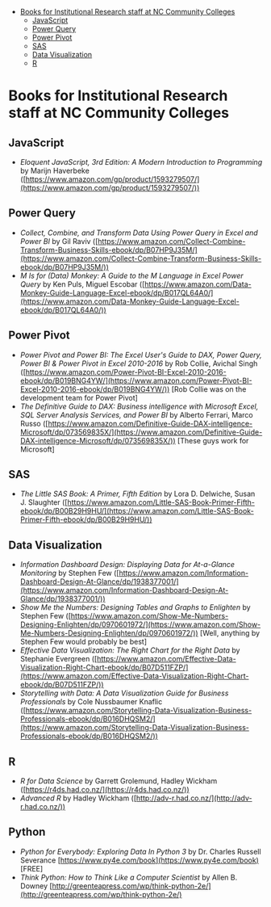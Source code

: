 
- [Books for Institutional Research staff at NC Community Colleges](#books-for-institutional-research-staff-at-nc-community-colleges)
    - [JavaScript](#javascript)
    - [Power Query](#power-query)
    - [Power Pivot](#power-pivot)
    - [SAS](#sas)
    - [Data Visualization](#data-visualization)
    - [R](#r)

# Books for Institutional Research staff at NC Community Colleges

## JavaScript
 
* *Eloquent JavaScript, 3rd Edition: A Modern Introduction to Programming* by Marijn Haverbeke ([https://www.amazon.com/gp/product/1593279507/](https://www.amazon.com/gp/product/1593279507/))  

## Power Query

* *Collect, Combine, and Transform Data Using Power Query in Excel and Power BI* by Gil Raviv ([https://www.amazon.com/Collect-Combine-Transform-Business-Skills-ebook/dp/B07HP9J35M/](https://www.amazon.com/Collect-Combine-Transform-Business-Skills-ebook/dp/B07HP9J35M/)) 
* *M Is for (Data) Monkey: A Guide to the M Language in Excel Power Query* by Ken Puls, Miguel Escobar ([https://www.amazon.com/Data-Monkey-Guide-Language-Excel-ebook/dp/B017QL64A0/](https://www.amazon.com/Data-Monkey-Guide-Language-Excel-ebook/dp/B017QL64A0/)) 

## Power Pivot

* *Power Pivot and Power BI: The Excel User's Guide to DAX, Power Query, Power BI & Power Pivot in Excel 2010-2016* by Rob Collie, Avichal Singh ([https://www.amazon.com/Power-Pivot-BI-Excel-2010-2016-ebook/dp/B019BNG4YW/](https://www.amazon.com/Power-Pivot-BI-Excel-2010-2016-ebook/dp/B019BNG4YW/)) [Rob Collie was on the development team for Power Pivot]
* *The Definitive Guide to DAX: Business intelligence with Microsoft Excel, SQL Server Analysis Services, and Power BI* by Alberto Ferrari, Marco Russo ([https://www.amazon.com/Definitive-Guide-DAX-intelligence-Microsoft/dp/073569835X/](https://www.amazon.com/Definitive-Guide-DAX-intelligence-Microsoft/dp/073569835X/)) [These guys work for Microsoft]

## SAS

* *The Little SAS Book: A Primer, Fifth Edition* by Lora D. Delwiche, Susan J. Slaughter ([https://www.amazon.com/Little-SAS-Book-Primer-Fifth-ebook/dp/B00B29H9HU/](https://www.amazon.com/Little-SAS-Book-Primer-Fifth-ebook/dp/B00B29H9HU/)) 

## Data Visualization

* *Information Dashboard Design: Displaying Data for At-a-Glance Monitoring* by Stephen Few ([https://www.amazon.com/Information-Dashboard-Design-At-Glance/dp/1938377001/](https://www.amazon.com/Information-Dashboard-Design-At-Glance/dp/1938377001/)) 
* *Show Me the Numbers: Designing Tables and Graphs to Enlighten* by Stephen Few ([https://www.amazon.com/Show-Me-Numbers-Designing-Enlighten/dp/0970601972/](https://www.amazon.com/Show-Me-Numbers-Designing-Enlighten/dp/0970601972/)) [Well, anything by Stephen Few would probably be best]
* *Effective Data Visualization: The Right Chart for the Right Data* by Stephanie Evergreen ([https://www.amazon.com/Effective-Data-Visualization-Right-Chart-ebook/dp/B07D511FZP/](https://www.amazon.com/Effective-Data-Visualization-Right-Chart-ebook/dp/B07D511FZP/))
* *Storytelling with Data: A Data Visualization Guide for Business Professionals* by Cole Nussbaumer Knaflic ([https://www.amazon.com/Storytelling-Data-Visualization-Business-Professionals-ebook/dp/B016DHQSM2/](https://www.amazon.com/Storytelling-Data-Visualization-Business-Professionals-ebook/dp/B016DHQSM2/))

## R 

* *R for Data Science* by Garrett Grolemund, Hadley Wickham ([https://r4ds.had.co.nz/](https://r4ds.had.co.nz/))
* *Advanced R* by Hadley Wickham ([http://adv-r.had.co.nz/](http://adv-r.had.co.nz/))

## Python

* *Python for Everybody: Exploring Data In Python 3* by Dr. Charles Russell Severance [https://www.py4e.com/book](https://www.py4e.com/book) [FREE]
* *Think Python: How to Think Like a Computer Scientist* by Allen B. Downey [http://greenteapress.com/wp/think-python-2e/](http://greenteapress.com/wp/think-python-2e/)
